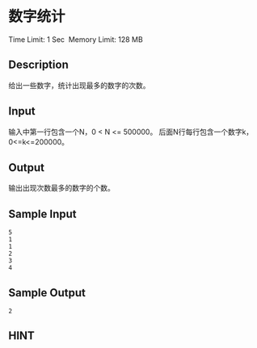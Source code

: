 # 数字统计
Time Limit: 1 Sec  Memory Limit: 128 MB


## Description
给出一些数字，统计出现最多的数字的次数。


## Input
输入中第一行包含一个N，0 < N <= 500000。
后面N行每行包含一个数字k，0<=k<=200000。


## Output
输出出现次数最多的数字的个数。


## Sample Input
```
5
1
1
2
3
4

```
## Sample Output
```
2
```

## HINT
